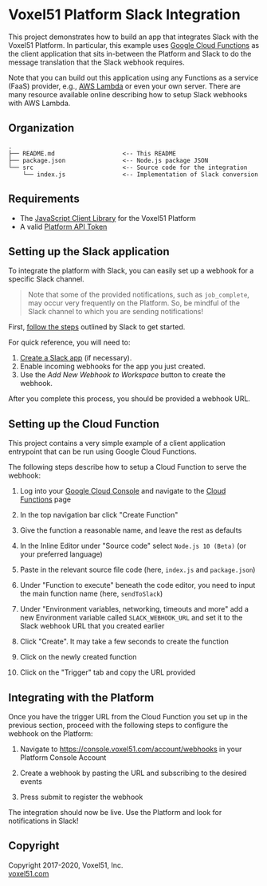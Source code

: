 # Voxel51 Platform Slack Integration

This project demonstrates how to build an app that integrates Slack with the
Voxel51 Platform. In particular, this example uses
[Google Cloud Functions](https://cloud.google.com/functions) as the client
application that sits in-between the Platform and Slack to do the message
translation that the Slack webhook requires.

Note that you can build out this application using any Functions as a service
(FaaS) provider, e.g., [AWS Lambda](https://aws.amazon.com/lambda) or even your
own server. There are many resource available online describing how to setup
Slack webhooks with AWS Lambda.


## Organization

```
.
├── README.md                   <-- This README
├── package.json                <-- Node.js package JSON
└── src                         <-- Source code for the integration
    └── index.js                <-- Implementation of Slack conversion
```


## Requirements

- The [JavaScript Client Library](https://github.com/voxel51/api-js) for the
Voxel51 Platform
- A valid [Platform API Token](https://voxel51.com/docs/api/#authentication)


## Setting up the Slack application

To integrate the platform with Slack, you can easily set up a webhook for a
specific Slack channel.

> Note that some of the provided notifications, such as `job_complete`, may
> occur very frequently on the Platform. So, be mindful of the Slack channel
> to which you are sending notifications!

First, [follow the steps](https://api.slack.com/messaging/webhooks) outlined by
Slack to get started.

For quick reference, you will need to:

1. [Create a Slack app](https://api.slack.com/apps?new_app=1) (if necessary).
2. Enable incoming webhooks for the app you just created.
3. Use the *Add New Webhook to Workspace* button to create the webhook.

After you complete this process, you should be provided a webhook URL.


## Setting up the Cloud Function

This project contains a very simple example of a client application entrypoint
that can be run using Google Cloud Functions.

The following steps describe how to setup a Cloud Function to serve the
webhook:

1. Log into your [Google Cloud Console](https://console.cloud.google.com/login)
and navigate to the
[Cloud Functions](https://console.cloud.google.com/functions) page

2. In the top navigation bar click "Create Function"

3. Give the function a reasonable name, and leave the rest as defaults

4. In the Inline Editor under "Source code" select `Node.js 10 (Beta)`
(or your preferred language)

5. Paste in the relevant source file code (here, `index.js` and `package.json`)

6. Under "Function to execute" beneath the code editor, you need to input the
main function name (here, `sendToSlack`)

7. Under "Environment variables, networking, timeouts and more" add a new
Environment variable called `SLACK_WEBHOOK_URL` and set it to the Slack webhook
URL that you created earlier

8. Click "Create". It may take a few seconds to create the function

9. Click on the newly created function

10. Click on the "Trigger" tab and copy the URL provided


## Integrating with the Platform

Once you have the trigger URL from the Cloud Function you set up in the
previous section, proceed with the following steps to configure the webhook on
the Platform:

1. Navigate to https://console.voxel51.com/account/webhooks in your Platform
Console Account

2. Create a webhook by pasting the URL and subscribing to the desired events

3. Press submit to register the webhook

The integration should now be live. Use the Platform and look for notifications
in Slack!


## Copyright

Copyright 2017-2020, Voxel51, Inc.<br>
[voxel51.com](https://voxel51.com)
